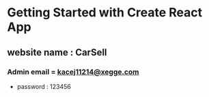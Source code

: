 # Getting Started with Create React App

## website name : CarSell

### Admin email = kacej11214@xegge.com
- password : 123456
